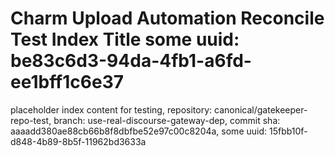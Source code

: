 # Charm Upload Automation Reconcile Test Index Title some uuid: be83c6d3-94da-4fb1-a6fd-ee1bff1c6e37
 placeholder index content for testing,  repository: canonical/gatekeeper-repo-test,  branch: use-real-discourse-gateway-dep,  commit sha: aaaadd380ae88cb66b8f8dbfbe52e97c00c8204a,  some uuid: 15fbb10f-d848-4b89-8b5f-11962bd3633a
